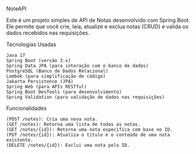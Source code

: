 NoteAPI

Este é um projeto simples de API de Notas desenvolvido com Spring Boot. Ele permite que você crie, leia, atualize e exclua notas (CRUD) e valida os dados recebidos nas requisições.

Tecnologias Usadas

    Java 17
    Spring Boot (versão 3.x)
    Spring Data JPA (para interação com o banco de dados)
    PostgreSQL (Banco de Dados Relacional)
    Lombok (para simplificação de código)
    Jakarta Persistence (JPA)
    Spring Web (para APIs RESTful)
    Spring Boot DevTools (para desenvolvimento)
    Spring Validation (para validação de dados nas requisições)

Funcionalidades

    (POST /notes): Cria uma nova nota.
    (GET /notes): Retorna uma lista de todas as notas.
    (GET /notes/{id}): Retorna uma nota específica com base no ID.
    (PUT /notes/{id}): Atualiza o título e o conteúdo de uma nota existente.
    (DELETE /notes/{id}): Exclui uma nota pelo ID.
